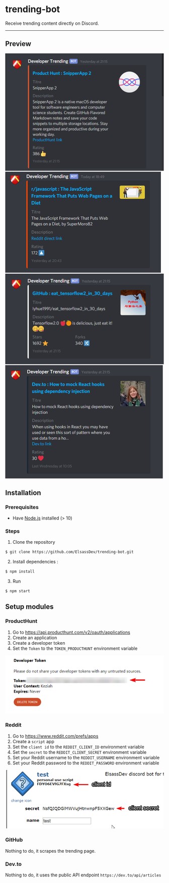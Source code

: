 # trending-bot
Receive trending content directly on Discord.

---

## Preview

![ProductHunt](.github/producthunt.png)
![Reddit](.github/reddit.png)
![GitHub](.github/github.png)
![Dev.to](.github/devto.png)

## Installation

### Prerequisites

* Have [Node.js](https://nodejs.org/en/)  installed (> 10)

### Steps

1. Clone the repository
```sh
$ git clone https://github.com/ElsassDev/trending-bot.git
```

2. Install dependencies :
```sh
$ npm install
```

3. Run

```sh
$ npm start
```

## Setup modules

### ProductHunt

1. Go to https://api.producthunt.com/v2/oauth/applications
2. Create an application
3. Create a developer token
4. Set the `Token` to the `TOKEN_PRODUCTHUNT` environment variable

![ProductHunt instructions](./.github/producthunt-instructions.png)


### Reddit

1. Go to https://www.reddit.com/prefs/apps
2. Create a `script` app
3. Set the `client id` to the `REDDIT_CLIENT_ID` environment variable
4. Set the `secret` to the `REDDIT_CLIENT_SECRET` environment variable
5. Set your Reddit username to the `REDDIT_USERNAME` environment variable
6. Set your Reddit password to the `REDDIT_PASSWORD` environment variable


![Reddit instructions](./.github/reddit-instructions.png)

### GitHub

Nothing to do, it scrapes the trending page.

### Dev.to

Nothing to do, it uses the public API endpoint `https://dev.to/api/articles`